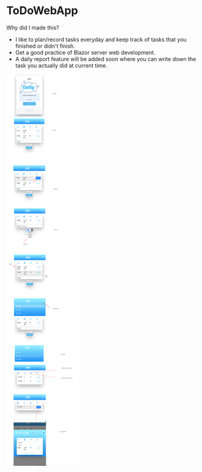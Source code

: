 # ToDoWebApp
 
 
 Why did I made this?
 - I like to plan/record tasks everyday and keep track of tasks that you finished or didn't finish.
 - Get a good practice of Blazor server web development.
 - A daily report feature will be added soon where you can write down the task you actually did at current time.
 
![Alt text here](diagram.svg)

